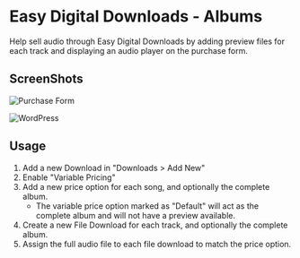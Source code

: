 # Easy Digital Downloads - Albums

Help sell audio through Easy Digital Downloads by adding preview files for each track and displaying an audio player on
the purchase form.

## ScreenShots

![Purchase Form](http://s3.uploads.io/u/hi10v14jfy1o.png)

![WordPress](http://s3.uploads.io/u/ayz49mbtnlup.png)

## Usage

1. Add a new Download in "Downloads > Add New"
2. Enable "Variable Pricing"
3. Add a new price option for each song, and optionally the complete album.
	* The variable price option marked as "Default" will act as the complete album and will not have a preview available.
4. Create a new File Download for each track, and optionally the complete album.
5. Assign the full audio file to each file download to match the price option.
